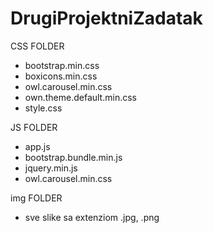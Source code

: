 # DrugiProjektniZadatak

CSS FOLDER
- bootstrap.min.css
- boxicons.min.css
- owl.carousel.min.css
- own.theme.default.min.css
- style.css

JS FOLDER

- app.js
- bootstrap.bundle.min.js
- jquery.min.js
- owl.carousel.min.css


img FOLDER

- sve slike sa extenziom .jpg, .png
